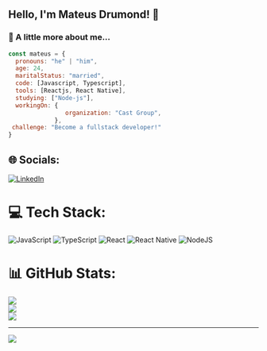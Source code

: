 <h2> Hello, I'm Mateus Drumond! 🚀


### 💫 A little more about me...  

```javascript
const mateus = {
  pronouns: "he" | "him",
  age: 24,
  maritalStatus: "married",
  code: [Javascript, Typescript],
  tools: [Reactjs, React Native],
  studying: ["Node-js"],
  workingOn: {      
                organization: "Cast Group",
             },
 challenge: "Become a fullstack developer!"
}
```


## 🌐 Socials:
[![LinkedIn](https://img.shields.io/badge/LinkedIn-%230077B5.svg?logo=linkedin&logoColor=white)](https://linkedin.com/in/https://www.linkedin.com/in/mateus-drumond-31335511a/) 

# 💻 Tech Stack:
![JavaScript](https://img.shields.io/badge/javascript-%23323330.svg?style=for-the-badge&logo=javascript&logoColor=%23F7DF1E) ![TypeScript](https://img.shields.io/badge/typescript-%23007ACC.svg?style=for-the-badge&logo=typescript&logoColor=white) ![React](https://img.shields.io/badge/react-%2320232a.svg?style=for-the-badge&logo=react&logoColor=%2361DAFB) ![React Native](https://img.shields.io/badge/react_native-%2320232a.svg?style=for-the-badge&logo=react&logoColor=%2361DAFB) ![NodeJS](https://img.shields.io/badge/node.js-6DA55F?style=for-the-badge&logo=node.js&logoColor=white)
# 📊 GitHub Stats:
![](https://github-readme-stats.vercel.app/api?username=MateusFCD&theme=blueberry&hide_border=true&include_all_commits=true&count_private=false)<br/>
![](https://github-readme-streak-stats.herokuapp.com/?user=MateusFCD&theme=blueberry&hide_border=true)<br/>
![](https://github-readme-stats.vercel.app/api/top-langs/?username=MateusFCD&theme=blueberry&hide_border=true&include_all_commits=true&count_private=false&layout=compact)

---
[![](https://visitcount.itsvg.in/api?id=MateusFCD&icon=0&color=0)](https://visitcount.itsvg.in)

<!-- Proudly created with GPRM ( https://gprm.itsvg.in ) -->



